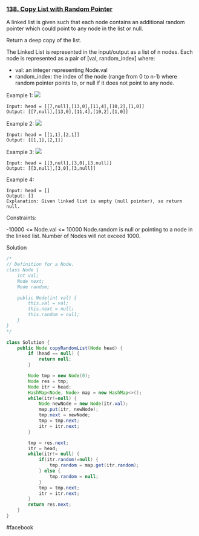 ### [138. Copy List with Random Pointer](https://leetcode.com/problems/copy-list-with-random-pointer/)


A linked list is given such that each node contains an additional random pointer which could point to any node in the list or null.

Return a deep copy of the list.

The Linked List is represented in the input/output as a list of n nodes. Each node is represented as a pair of [val, random_index] where:

- val: an integer representing Node.val
- random_index: the index of the node (range from 0 to n-1) where random pointer points to, or null if it does not point to any node.
 

Example 1:
![](https://assets.leetcode.com/uploads/2019/12/18/e1.png)
```
Input: head = [[7,null],[13,0],[11,4],[10,2],[1,0]]
Output: [[7,null],[13,0],[11,4],[10,2],[1,0]]
```
Example 2:
![](https://assets.leetcode.com/uploads/2019/12/18/e2.png)
```
Input: head = [[1,1],[2,1]]
Output: [[1,1],[2,1]]
```
Example 3:
![](https://assets.leetcode.com/uploads/2019/12/18/e3.png)
```
Input: head = [[3,null],[3,0],[3,null]]
Output: [[3,null],[3,0],[3,null]]
```
Example 4:
```
Input: head = []
Output: []
Explanation: Given linked list is empty (null pointer), so return null.
``` 

Constraints:

-10000 <= Node.val <= 10000
Node.random is null or pointing to a node in the linked list.
Number of Nodes will not exceed 1000.

Solution

```java
/*
// Definition for a Node.
class Node {
    int val;
    Node next;
    Node random;

    public Node(int val) {
        this.val = val;
        this.next = null;
        this.random = null;
    }
}
*/

class Solution {
    public Node copyRandomList(Node head) {
        if (head == null) {
            return null;
        }

        Node tmp = new Node(0);
        Node res = tmp;
        Node itr = head;
        HashMap<Node, Node> map = new HashMap<>();
        while(itr!=null) {
            Node newNode = new Node(itr.val);
            map.put(itr, newNode);
            tmp.next = newNode;
            tmp = tmp.next;
            itr = itr.next;
        }

        tmp = res.next;
        itr = head;
        while(itr!= null) {
            if(itr.random!=null) {
                tmp.random = map.get(itr.random);
            } else {
                tmp.random = null;
            }
            tmp = tmp.next;
            itr = itr.next;
        }
        return res.next;
    }
}
```

#facebook